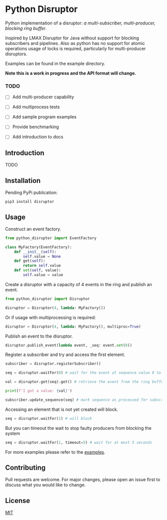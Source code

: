 # Python Disruptor

Python implementation of a disruptor: *a multi-subscriber, multi-producer, blocking ring buffer*.

Inspired by LMAX Disruptor for Java without support for blocking subscribers and pipelines. Also as python has no support for atomic operations usage of locks is required, particularly for multi-producer disruptors.

Examples can be found in the example directory.

__Note this is a work in progress and the API format will change.__

### TODO

- [ ] Add multi-producer capability
- [ ] Add multiprocess tests
- [ ] Add sample program examples
- [ ] Provide benchmarking
- [ ] Add introduction to docs


## Introduction

TODO

## Installation

Pending PyPi publication:
```
pip3 install disruptor
```

## Usage

Construct an event factory.
```python
from python_disruptor import EventFactory

class MyFactory(EventFactory):
    def __init__(self):
        self.value = None
    def get(self):
        return self.value
    def set(self, value):
        self.value = value
```

Create a disruptor with a capacity of 4 events in the ring and publish an event.
```python
from python_disruptor import Disruptor

disruptor = Disruptor(4, lambda: MyFactory())
```

Or if usage with multiprocessing is required:
```python
disruptor = Disruptor(4, lambda: MyFactory(), multiproc=True)
```

Publish an event to the disruptor.
```python
disruptor.publish_event(lambda event, _seq: event.set(0))
```

Register a subscriber and try and access the first element.
```python
subscriber = disruptor.registerSubscriber()

seq = disruptor.waitFor(0) # wait for the event at sequence value 0 to be available

val = disruptor.get(seq).get() # retrieve the event from the ring buffer

print(f'I got a value: {val}')

subscriber.update_sequence(seq) # mark sequence as processed for subscriber
```

Accessing an element that is not yet created will block.

```python
seq = disruptor.waitFor(1) # will block
```

But you can timeout the wait to stop faulty producers from blocking the system
```python
seq = disruptor.waitFor(1, timeout=5) # wait for at most 5 seconds
```

For more examples please refer to the [examples](https://github.com/jaycosaur/python-disruptor/tree/master/examples).

## Contributing

Pull requests are welcome. For major changes, please open an issue first to discuss what you would like to change.

## License

[MIT](https://choosealicense.com/licenses/mit/)